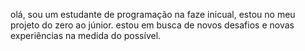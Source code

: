 olá, sou um estudante de programação na faze inicual, estou no meu projeto do zero ao júnior.
estou em busca de novos desafios e novas experiências na medida do possível.
